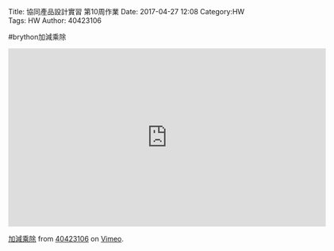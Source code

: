 Title: 協同產品設計實習 第10周作業
Date: 2017-04-27 12:08
Category:HW
Tags: HW
Author: 40423106 



<!-- PELICAN_END_SUMMARY -->

#brython加減乘除


<iframe src="https://player.vimeo.com/video/214948444" width="640" height="360" frameborder="0" webkitallowfullscreen mozallowfullscreen allowfullscreen></iframe> <p><a href="https://vimeo.com/214948444">加減乘除</a> from <a href="https://vimeo.com/user45854799">40423106</a> on <a href="https://vimeo.com">Vimeo</a>.</p>